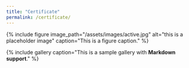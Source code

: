 ```yaml
---
title: "Certificate"
permalink: /certificate/
---
```


{% include figure image_path="/assets/images/active.jpg" alt="this is a placeholder image" caption="This is a figure caption." %}

{% include gallery caption="This is a sample gallery with **Markdown support**." %}